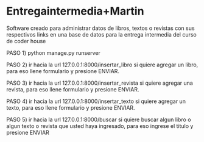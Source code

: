 # Entregaintermedia+Martin
Software creado para administrar datos de libros, textos o revistas con sus respectivos links en una base de datos para la entrega intermedia del curso de coder house

PASO 1) python manage.py runserver

PASO 2) ir hacia la url 127.0.0.1:8000/insertar_libro si quiere agregar un libro, para eso llene formulario y presione ENVIAR.

PASO 3) ir hacia la url 127.0.0.1:8000/insertar_revista si quiere agregar una revista, para eso llene formulario y presione ENVIAR.

PASO 4) ir hacia la url 127.0.0.1:8000/insertar_texto si quiere agregar un texto, para eso llene formulario y presione ENVIAR.

PASO 5) ir hacia la url 127.0.0.1:8000/buscar si quiere buscar algun libro o algun texto o revista que usted haya ingresado, para eso ingrese el titulo y presione ENVIAR
 
